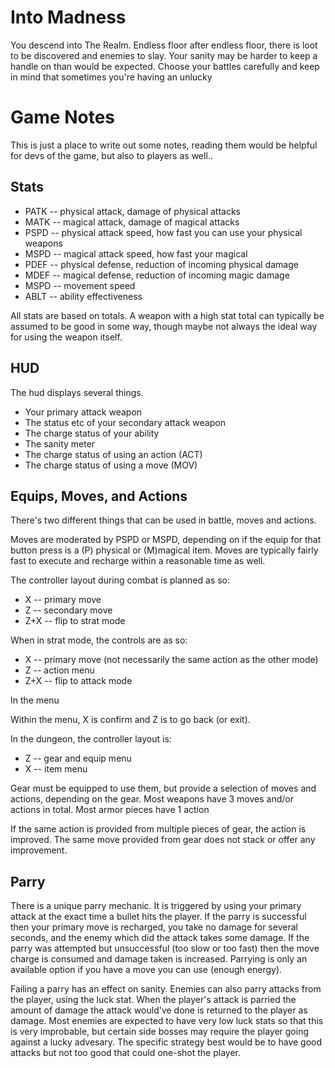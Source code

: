 # Into Madness

You descend into The Realm. Endless floor after endless floor, there is loot to be discovered and enemies to slay. Your sanity may be harder to keep a handle on than would be expected. Choose your battles carefully and keep in mind that sometimes you're having an unlucky 

# Game Notes

This is just a place to write out some notes, reading them would be helpful for devs of the game, but also to players as well..

## Stats

* PATK -- physical attack, damage of physical attacks
* MATK -- magical attack, damage of magical attacks
* PSPD -- physical attack speed, how fast you can use your physical weapons
* MSPD -- magical attack speed, how fast your magical
* PDEF -- physical defense, reduction of incoming physical damage
* MDEF -- magical defense, reduction of incoming magic damage
* MSPD -- movement speed
* ABLT -- ability effectiveness

All stats are based on totals. A weapon with a high stat total can typically be assumed to be good in some way, though maybe not always the ideal way for using the weapon itself.

## HUD

The hud displays several things.
* Your primary attack weapon
* The status etc of your secondary attack weapon
* The charge status of your ability
* The sanity meter
* The charge status of using an action (ACT)
* The charge status of using a move (MOV)

## Equips, Moves, and Actions

There's two different things that can be used in battle, moves and actions. 

Moves are moderated by PSPD or MSPD, depending on if the equip for that button press is a (P) physical or (M)magical item. Moves are typically fairly fast to execute and recharge within a reasonable time as well. 

The controller layout during combat is planned as so:

* X -- primary move
* Z -- secondary move
* Z+X -- flip to strat mode

When in strat mode, the controls are as so:

* X -- primary move (not necessarily the same action as the other mode)
* Z -- action menu
* Z+X -- flip to attack mode

In the menu

Within the menu, X is confirm and Z is to go back (or exit).

In the dungeon, the controller layout is:

* Z -- gear and equip menu
* X -- item menu

Gear must be equipped to use them, but provide a selection of moves and actions, depending on the gear. Most weapons have 3 moves and/or actions in total. Most armor pieces have 1 action

If the same action is provided from multiple pieces of gear, the action is improved. The same move provided from gear does not stack or offer any improvement.

## Parry

There is a unique parry mechanic. It is triggered by using your primary attack at the exact time a bullet hits the player. If the parry is successful then your primary move is recharged, you take no damage for several seconds, and the enemy which did the attack takes some damage. If the parry was attempted but unsuccessful (too slow or too fast) then the move charge is consumed and damage taken is increased. Parrying is only an available option if you have a move you can use (enough energy). 

Failing a parry has an effect on sanity. Enemies can also parry attacks from the player, using the luck stat. When the player's attack is parried the amount of damage the attack would've done is returned to the player as damage. Most enemies are expected to have very low luck stats so that this is very improbable, but certain side bosses may require the player going against a lucky advesary. The specific strategy best would be to have good attacks but not too good that could one-shot the player.


